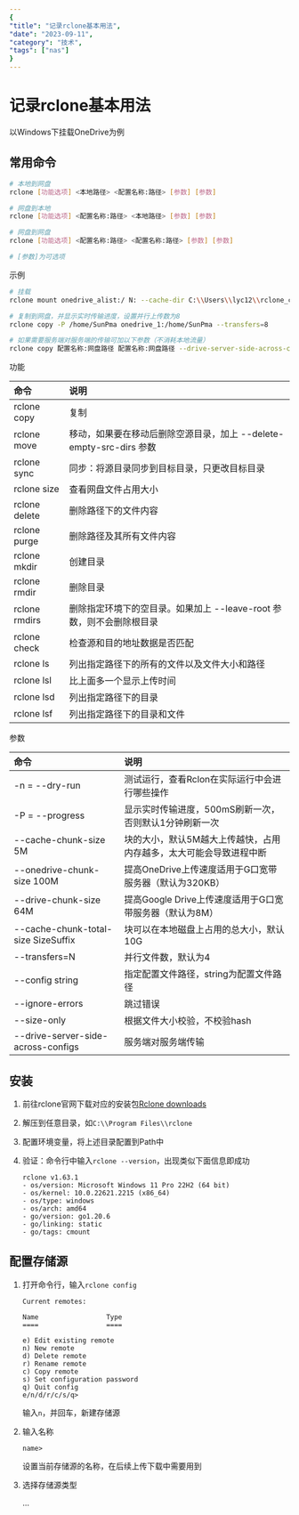 ```yaml
---
{
"title": "记录rclone基本用法",
"date": "2023-09-11",
"category": "技术",
"tags": ["nas"]
}
---
```

# 记录rclone基本用法

以Windows下挂载OneDrive为例

## 常用命令

```bash
# 本地到网盘
rclone [功能选项] <本地路径> <配置名称:路径> [参数] [参数]

# 网盘到本地
rclone [功能选项] <配置名称:路径> <本地路径> [参数] [参数]

# 网盘到网盘
rclone [功能选项] <配置名称:路径> <配置名称:路径> [参数] [参数]

# [参数]为可选项
```

示例

```bash
# 挂载
rclone mount onedrive_alist:/ N: --cache-dir C:\\Users\\lyc12\\rclone_cache --vfs-cache-mode writes &

# 复制到网盘，并显示实时传输进度，设置并行上传数为8
rclone copy -P /home/SunPma onedrive_1:/home/SunPma --transfers=8

# 如果需要服务端对服务端的传输可加以下参数（不消耗本地流量）
rclone copy 配置名称:网盘路径 配置名称:网盘路径 --drive-server-side-across-configs
```

功能

| 命令          | 说明                                                         |
| :------------ | :----------------------------------------------------------- |
| rclone copy   | 复制                                                         |
| rclone move   | 移动，如果要在移动后删除空源目录，加上 --delete-empty-src-dirs 参数 |
| rclone sync   | 同步：将源目录同步到目标目录，只更改目标目录                 |
| rclone size   | 查看网盘文件占用大小                                         |
| rclone delete | 删除路径下的文件内容                                         |
| rclone purge  | 删除路径及其所有文件内容                                     |
| rclone mkdir  | 创建目录                                                     |
| rclone rmdir  | 删除目录                                                     |
| rclone rmdirs | 删除指定环境下的空目录。如果加上 --leave-root 参数，则不会删除根目录 |
| rclone check  | 检查源和目的地址数据是否匹配                                 |
| rclone ls     | 列出指定路径下的所有的文件以及文件大小和路径                 |
| rclone lsl    | 比上面多一个显示上传时间                                     |
| rclone lsd    | 列出指定路径下的目录                                         |
| rclone lsf    | 列出指定路径下的目录和文件                                   |

参数

| 命令                                | 说明                                                         |
| :---------------------------------- | :----------------------------------------------------------- |
| -n = --dry-run                      | 测试运行，查看Rclon在实际运行中会进行哪些操作                |
| -P = --progress                     | 显示实时传输进度，500mS刷新一次，否则默认1分钟刷新一次       |
| --cache-chunk-size 5M               | 块的大小，默认5M越大上传越快，占用内存越多，太大可能会导致进程中断 |
| --onedrive-chunk-size 100M          | 提高OneDrive上传速度适用于G口宽带服务器（默认为320KB）       |
| --drive-chunk-size 64M              | 提高Google Drive上传速度适用于G口宽带服务器（默认为8M）      |
| --cache-chunk-total-size SizeSuffix | 块可以在本地磁盘上占用的总大小，默认10G                      |
| --transfers=N                       | 并行文件数，默认为4                                          |
| --config string                     | 指定配置文件路径，string为配置文件路径                       |
| --ignore-errors                     | 跳过错误                                                     |
| --size-only                         | 根据文件大小校验，不校验hash                                 |
| --drive-server-side-across-configs  | 服务端对服务端传输                                           |

## 安装

1. 前往rclone官网下载对应的安装包[Rclone downloads](https://rclone.org/downloads/)

2. 解压到任意目录，如`C:\\Program Files\\rclone`

3. 配置环境变量，将上述目录配置到Path中

4. 验证：命令行中输入`rclone --version`，出现类似下面信息即成功

   ```
   rclone v1.63.1
   - os/version: Microsoft Windows 11 Pro 22H2 (64 bit)
   - os/kernel: 10.0.22621.2215 (x86_64)
   - os/type: windows
   - os/arch: amd64
   - go/version: go1.20.6
   - go/linking: static
   - go/tags: cmount
   ```

## 配置存储源

1. 打开命令行，输入`rclone config`

   ```
   Current remotes:
   
   Name                 Type
   ====                 ====
   
   e) Edit existing remote
   n) New remote
   d) Delete remote
   r) Rename remote
   c) Copy remote
   s) Set configuration password
   q) Quit config
   e/n/d/r/c/s/q>
   ```

   输入`n`，并回车，新建存储源

2. 输入名称

   ```
   name>
   ```

   设置当前存储源的名称，在后续上传下载中需要用到

3. 选择存储源类型

   ...
